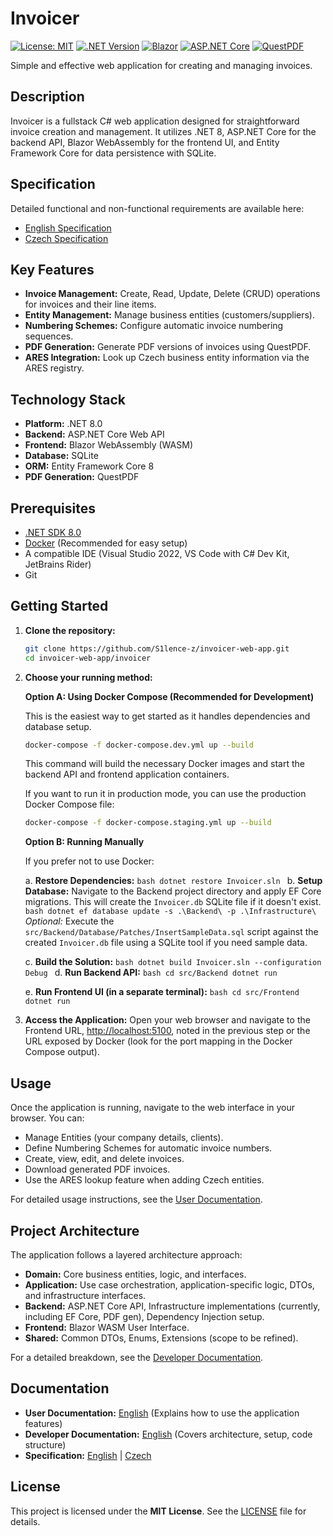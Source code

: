 # Invoicer
[![License: MIT](https://img.shields.io/badge/License-MIT-yellow.svg)](https://opensource.org/licenses/MIT) [![.NET Version](https://img.shields.io/badge/.NET-8.0-blueviolet)](https://dotnet.microsoft.com/download/dotnet/8.0) [![Blazor](https://img.shields.io/badge/Blazor-WebAssembly-blue)](https://dotnet.microsoft.com/apps/aspnet/web-apps/blazor) [![ASP.NET Core](https://img.shields.io/badge/ASP.NET%20Core-8.0-blue)](https://dotnet.microsoft.com/apps/aspnet) [![QuestPDF](https://img.shields.io/badge/QuestPDF-PDF%20Generation-green)](https://github.com/QuestPDF/QuestPDF)

Simple and effective web application for creating and managing invoices.

## Description

Invoicer is a fullstack C# web application designed for straightforward invoice creation and management. It utilizes .NET 8, ASP.NET Core for the backend API, Blazor WebAssembly for the frontend UI, and Entity Framework Core for data persistence with SQLite.

## Specification

Detailed functional and non-functional requirements are available here:

*   [English Specification](./docs/specification_en.md)
*   [Czech Specification](./docs/specification_cz.md)

## Key Features

*   **Invoice Management:** Create, Read, Update, Delete (CRUD) operations for invoices and their line items.
*   **Entity Management:** Manage business entities (customers/suppliers).
*   **Numbering Schemes:** Configure automatic invoice numbering sequences.
*   **PDF Generation:** Generate PDF versions of invoices using QuestPDF.
*   **ARES Integration:** Look up Czech business entity information via the ARES registry.

## Technology Stack

*   **Platform:** .NET 8.0
*   **Backend:** ASP.NET Core Web API
*   **Frontend:** Blazor WebAssembly (WASM)
*   **Database:** SQLite
*   **ORM:** Entity Framework Core 8
*   **PDF Generation:** QuestPDF

## Prerequisites

*   [.NET SDK 8.0](https://dotnet.microsoft.com/download/dotnet/8.0)
*   [Docker](https://www.docker.com/products/docker-desktop/) (Recommended for easy setup)
*   A compatible IDE (Visual Studio 2022, VS Code with C# Dev Kit, JetBrains Rider)
*   Git

## Getting Started

1.  **Clone the repository:**
    ```bash
    git clone https://github.com/S1lence-z/invoicer-web-app.git
    cd invoicer-web-app/invoicer
    ```

2.  **Choose your running method:**

    **Option A: Using Docker Compose (Recommended for Development)**

    This is the easiest way to get started as it handles dependencies and database setup.

    ```bash
    docker-compose -f docker-compose.dev.yml up --build
    ```
    This command will build the necessary Docker images and start the backend API and frontend application containers.
    
    If you want to run it in production mode, you can use the production Docker Compose file:
    
    ```bash
    docker-compose -f docker-compose.staging.yml up --build
    ```

    **Option B: Running Manually**

    If you prefer not to use Docker:

    a.  **Restore Dependencies:**
        ```bash
        dotnet restore Invoicer.sln
        ```
    b.  **Setup Database:** Navigate to the Backend project directory and apply EF Core migrations. This will create the `Invoicer.db` SQLite file if it doesn't exist.
        ```bash
        dotnet ef database update -s .\Backend\ -p .\Infrastructure\
        ```
        *Optional:* Execute the `src/Backend/Database/Patches/InsertSampleData.sql` script against the created `Invoicer.db` file using a SQLite tool if you need sample data.

    c.  **Build the Solution:**
        ```bash
        dotnet build Invoicer.sln --configuration Debug
        ```
    d.  **Run Backend API:**
        ```bash
        cd src/Backend
        dotnet run
        ```

    e.  **Run Frontend UI (in a separate terminal):**
        ```bash
        cd src/Frontend
        dotnet run
        ```

3.  **Access the Application:**
    Open your web browser and navigate to the Frontend URL, [http://localhost:5100](http://localhost:5100), noted in the previous step or the URL exposed by Docker (look for the port mapping in the Docker Compose output).

## Usage

Once the application is running, navigate to the web interface in your browser. You can:

*   Manage Entities (your company details, clients).
*   Define Numbering Schemes for automatic invoice numbers.
*   Create, view, edit, and delete invoices.
*   Download generated PDF invoices.
*   Use the ARES lookup feature when adding Czech entities.

For detailed usage instructions, see the [User Documentation](./docs/user_docs.md).

## Project Architecture

The application follows a layered architecture approach:

*   **Domain:** Core business entities, logic, and interfaces.
*   **Application:** Use case orchestration, application-specific logic, DTOs, and infrastructure interfaces.
*   **Backend:** ASP.NET Core API, Infrastructure implementations (currently, including EF Core, PDF gen), Dependency Injection setup.
*   **Frontend:** Blazor WASM User Interface.
*   **Shared:** Common DTOs, Enums, Extensions (scope to be refined).

For a detailed breakdown, see the [Developer Documentation](./docs/developer_docs.md).

## Documentation

*   **User Documentation:** [English](./docs/user_docs.md) (Explains how to use the application features)
*   **Developer Documentation:** [English](./docs/developer_docs.md) (Covers architecture, setup, code structure)
*   **Specification:** [English](./docs/specification_en.md) | [Czech](./docs/specification_cz.md)

## License

This project is licensed under the **MIT License**. See the [LICENSE](./LICENSE) file for details.